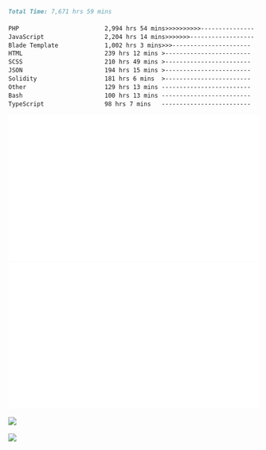 <!--START_SECTION:waka-->

```markdown
Total Time: 7,671 hrs 59 mins

PHP                        2,994 hrs 54 mins>>>>>>>>>>---------------   38.39 %
JavaScript                 2,204 hrs 14 mins>>>>>>>------------------   28.26 %
Blade Template             1,002 hrs 3 mins>>>----------------------   12.84 %
HTML                       239 hrs 12 mins >------------------------   03.07 %
SCSS                       210 hrs 49 mins >------------------------   02.70 %
JSON                       194 hrs 15 mins >------------------------   02.49 %
Solidity                   181 hrs 6 mins  >------------------------   02.32 %
Other                      129 hrs 13 mins -------------------------   01.66 %
Bash                       100 hrs 13 mins -------------------------   01.28 %
TypeScript                 98 hrs 7 mins   -------------------------   01.26 %
```

<!--END_SECTION:waka-->

![](https://raw.githubusercontent.com/DrMaxis/github-stats-transparent/output/generated/overview.svg)
![](https://raw.githubusercontent.com/DrMaxis/github-stats-transparent/output/generated/languages.svg)

![](https://git-readme-stats-drmaxis-projects.vercel.app/api?username=drmaxis&show_icons=true&theme=outrun&count_private=true&show=reviews,discussions_started,discussions_answered,prs_merged,prs_merged_percentage&custom_title=2024%20Github%20Rank)
 
<a href="https://count.getloli.com/"><img src="https://count.getloli.com/get/@:maxis-the-alchemist?theme=rule34"></a>
<!-- https://count.getloli.com/get/@alchemist?theme=rule34 -->
<br>
